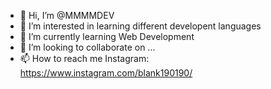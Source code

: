 - 👋 Hi, I’m @MMMMDEV
- 👀 I’m interested in learning different developent languages
- 🌱 I’m currently learning Web Development
- 💞️ I’m looking to collaborate on ...
- 📫 How to reach me Instagram: https://www.instagram.com/blank190190/

<!---
MMMMDEV/MMMMDEV is a ✨ special ✨ repository because its `README.md` (this file) appears on your GitHub profile.
You can click the Preview link to take a look at your changes.
--->
